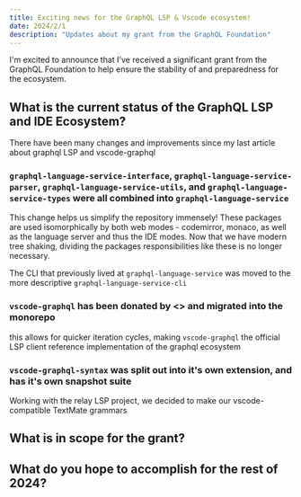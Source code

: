```yaml
---
title: Exciting news for the GraphQL LSP & Vscode ecosystem!
date: 2024/2/1
description: "Updates about my grant from the GraphQL Foundation"
---
```


I'm excited to announce that I've received a significant grant from the GraphQL Foundation to help ensure the stability of and preparedness for the ecosystem.

## What is the current status of the GraphQL LSP and IDE Ecosystem?

There have been many changes and improvements since my last article about graphql LSP and vscode-graphql


### `graphql-language-service-interface`, `graphql-language-service-parser`, `graphql-language-service-utils`, and `graphql-language-service-types` were all combined into `graphql-language-service`

This change helps us simplify the repository immensely!  These packages are used isomorphically by both web modes - codemirror, monaco, as well as the language server and thus the IDE modes. Now that we have modern tree shaking, dividing the packages responsibilities like these is no longer necessary.

The CLI that previously lived at `graphql-language-service` was moved to the more descriptive `graphql-language-service-cli`

### `vscode-graphql` has been donated by <> and migrated into the monorepo

this allows for quicker iteration cycles, making `vscode-graphql` the official LSP client reference implementation of the graphql ecosystem

### `vscode-graphql-syntax` was split out into it's own extension, and has it's own snapshot suite

Working with the relay LSP project, we decided to make our vscode-compatible TextMate grammars 

## What is in scope for the grant?



## What do you hope to accomplish for the rest of 2024?


